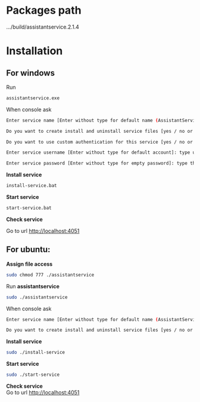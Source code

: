 # Packages path

.../build/assistantservice.2.1.4

# Installation

## For windows

Run 
```sh
assistantservice.exe
```


When console ask

```sh
Enter service name [Enter without type for default name (AssistantService)]: type new name your want to change and press ENTER
```

```sh
Do you want to create install and uninstall service files [yes / no or press Enter]?: yes
```

```sh
Do you want to use custom authentication for this service [yes / no or press Enter]?: yes
```
```sh
Enter service username [Enter without type for default account]: type username for service, default is user running this EXE.
```
```sh
Enter service password [Enter without type for empty password]: type the password for account above.
```
<b>Install service</b>

```cmd
install-service.bat
```
<b>Start service</b> 

```sh
start-service.bat
```

<b>Check service</b>  

Go to url [http://localhost:4051](http://localhost:4051)

## For ubuntu:

<b>Assign file access</b> 

```sh
sudo chmod 777 ./assistantservice
```

Run <b>assistantservice</b>

```sh
sudo ./assistantservice
```
When console ask

```sh
Enter service name [Enter without type for default name (AssistantService)]: type new name your want to change and press ENTER
```

```sh
Do you want to create install and uninstall service files [yes / no or press Enter]?: yes
```

<b>Install service</b> 
```sh
sudo ./install-service 
```

<b>Start service</b> 
```sh
sudo ./start-service 
```

<b>Check service</b>  
Go to url [http://localhost:4051](http://localhost:4051)
